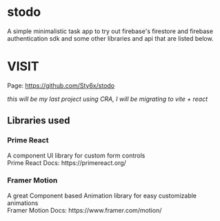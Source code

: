 # stodo
A simple minimalistic task app to try out firebase's firestore and firebase authentication sdk and some other libraries and api that are listed below.
# VISIT
Page: https://github.com/Sty6x/stodo


<i>this will be my last project using CRA, I will be migrating to vite + react</i>

## Libraries used
<h3>Prime React</h3>
<span>A component UI library for custom form controls</span> 
<br/> Prime React Docs: https://primereact.org/
<br/>
<h3>Framer Motion</h3>
<span>A great Component based Animation library for easy customizable animations</span>
<br/> Framer Motion Docs: https://www.framer.com/motion/

